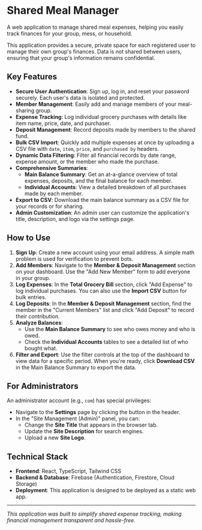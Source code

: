 # Shared Meal Manager

A web application to manage shared meal expenses, helping you easily track finances for your group, mess, or household.

This application provides a secure, private space for each registered user to manage their own group's finances. Data is not shared between users, ensuring that your group's information remains confidential.

## Key Features

- **Secure User Authentication**: Sign up, log in, and reset your password securely. Each user's data is isolated and protected.
- **Member Management**: Easily add and manage members of your meal-sharing group.
- **Expense Tracking**: Log individual grocery purchases with details like item name, price, date, and purchaser.
- **Deposit Management**: Record deposits made by members to the shared fund.
- **Bulk CSV Import**: Quickly add multiple expenses at once by uploading a CSV file with `date`, `item`, `price`, and `purchased by` headers.
- **Dynamic Data Filtering**: Filter all financial records by date range, expense amount, or the member who made the purchase.
- **Comprehensive Summaries**:
    - **Main Balance Summary**: Get an at-a-glance overview of total expenses, deposits, and the final balance for each member.
    - **Individual Accounts**: View a detailed breakdown of all purchases made by each member.
- **Export to CSV**: Download the main balance summary as a CSV file for your records or for sharing.
- **Admin Customization**: An admin user can customize the application's title, description, and logo via the settings page.

## How to Use

1.  **Sign Up**: Create a new account using your email address. A simple math problem is used for verification to prevent bots.
2.  **Add Members**: Navigate to the **Member & Deposit Management** section on your dashboard. Use the "Add New Member" form to add everyone in your group.
3.  **Log Expenses**: In the **Total Grocery Bill** section, click "Add Expense" to log individual purchases. You can also use the **Import CSV** button for bulk entries.
4.  **Log Deposits**: In the **Member & Deposit Management** section, find the member in the "Current Members" list and click "Add Deposit" to record their contribution.
5.  **Analyze Balances**:
    - Use the **Main Balance Summary** to see who owes money and who is owed.
    - Check the **Individual Accounts** tables to see a detailed list of who bought what.
6.  **Filter and Export**: Use the filter controls at the top of the dashboard to view data for a specific period. When you're ready, click **Download CSV** in the Main Balance Summary to export the data.

## For Administrators

An administrator account (e.g., `com`) has special privileges:
- Navigate to the **Settings** page by clicking the button in the header.
- In the "Site Management (Admin)" panel, you can:
    - Change the **Site Title** that appears in the browser tab.
    - Update the **Site Description** for search engines.
    - Upload a new **Site Logo**.

## Technical Stack

-   **Frontend**: React, TypeScript, Tailwind CSS
-   **Backend & Database**: Firebase (Authentication, Firestore, Cloud Storage)
-   **Deployment**: This application is designed to be deployed as a static web app.

---

*This application was built to simplify shared expense tracking, making financial management transparent and hassle-free.*
